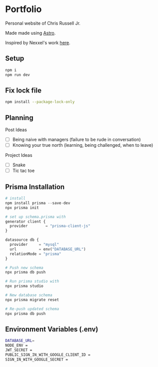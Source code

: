 # Portfolio

Personal website of Chris Russell Jr.

Made made using [Astro](https://astro.build).

Inspired by Nexxel's work [here](https://github.com/nexxeln/nexxel.dev).

## Setup

```sh
npm i
npm run dev
```

## Fix lock file
```sh
npm install --package-lock-only
```

## Planning

Post Ideas

- [ ] Being naive with managers (failure to be rude in conversation)
- [ ] Knowing your true north (learning, being challenged, when to leave)

Project Ideas

- [ ] Snake
- [ ] Tic tac toe

## Prisma Installation

```py
# install
npm install prisma --save-dev
npx prisma init

# set up schema.prisma with
generator client {
  provider        = "prisma-client-js"
}

datasource db {
  provider     = "mysql"
  url          = env("DATABASE_URL")
  relationMode = "prisma"
}

# Push new schema
npx prisma db push

# Run prisma studio with
npx prisma studio

# New database schema
npx prisma migrate reset

# Re-push updated schema
npx prisma db push
```

## Environment Variables (.env)

```sh
DATABASE_URL=
NODE_ENV =
JWT_SECRET =
PUBLIC_SIGN_IN_WITH_GOOGLE_CLIENT_ID =
SIGN_IN_WITH_GOOGLE_SECRET =
```
